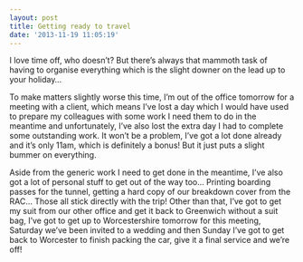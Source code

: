 ```yaml
---
layout: post
title: Getting ready to travel
date: '2013-11-19 11:05:19'
---
```


<p>I love time off, who doesn&rsquo;t? But there&rsquo;s always that mammoth task of having to organise everything which is the slight downer on the lead up to your holiday&hellip;</p>
<p>To make matters slightly worse this time, I&rsquo;m out of the office tomorrow for a meeting with a client, which means I&rsquo;ve lost a day which I would have used to prepare my colleagues with some work I need them to do in the meantime and unfortunately, I&rsquo;ve also lost the extra day I had to complete some outstanding work. It won&rsquo;t be a problem, I&rsquo;ve got a lot done already and it&rsquo;s only 11am, which is definitely a bonus! But it just puts a slight bummer on everything.</p>
<p>Aside from the generic work I need to get done in the meantime, I&rsquo;ve also got a lot of personal stuff to get out of the way too&hellip; Printing boarding passes for the tunnel, getting a hard copy of our breakdown cover from the RAC&hellip; Those all stick directly with the trip! Other than that, I&rsquo;ve got to get my suit from our other office and get it back to Greenwich without a suit bag, I&rsquo;ve got to get up to Worcestershire tomorrow for this meeting, Saturday we&rsquo;ve been invited to a wedding and then Sunday I&rsquo;ve got to get back to Worcester to finish packing the car, give it a final service and we&rsquo;re off!</p>
<p> </p>
